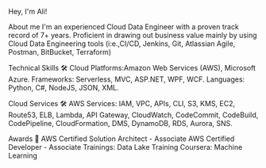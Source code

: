 Hey, I'm Ali!

About me 
I'm an experienced Cloud Data Engineer with a proven track record of 7+ years.
Proficient in drawing out business value mainly by using Cloud Data Engineering tools (i:e.,CI/CD, Jenkins, Git, Atlassian Agile, Postman, BitBucket, Terraform)

Technical Skills 🛠️
Cloud Platforms:Amazon Web Services (AWS), Microsoft Azure.
Frameworks: Serverless, MVC, ASP.NET, WPF, WCF.
Languages: Python, C#, NodeJS, JSON, XML.

Cloud Services 🛠️
AWS Services: IAM, VPC, APIs, CLI, S3, KMS, EC2, Route53, ELB, Lambda, API 
Gateway, CloudWatch, CodeCommit, CodeBuild, CodePipeline, CloudFormation, DMS, 
DynamoDB, RDS, Aurora, SNS.

Awards 📜
AWS Certified Solution Architect - Associate 
AWS Certified Developer - Associate 
Trainings: Data Lake Training
Coursera: Machine Learning
